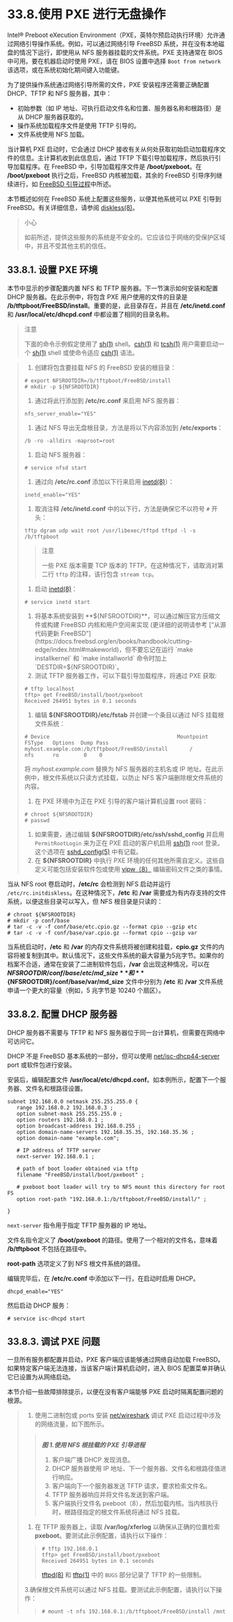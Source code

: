 # 33.8.使用 PXE 进行无盘操作

Intel® Preboot eXecution Environment（PXE，英特尔预启动执行环境）允许通过网络引导操作系统。例如，可以通过网络引导 FreeBSD 系统，并在没有本地磁盘的情况下运行，即使用从 NFS 服务器挂载的文件系统。PXE 支持通常在 BIOS 中可用。要在机器启动时使用 PXE，请在 BIOS 设置中选择 `Boot from network` 该选项，或在系统初始化期间键入功能键。

为了提供操作系统通过网络引导所需的文件，PXE 安装程序还需要正确配置 DHCP、TFTP 和 NFS 服务器，其中：

* 初始参数（如 IP 地址、可执行启动文件名和位置、服务器名称和根路径）是从 DHCP 服务器获取的。
* 操作系统加载程序文件是使用 TFTP 引导的。
* 文件系统使用 NFS 加载。

当计算机 PXE 启动时，它会通过 DHCP 接收有关从何处获取初始启动加载程序文件的信息。主计算机收到此信息后，通过 TFTP 下载引导加载程序，然后执行引导加载程序。在 FreeBSD 中，引导加载程序文件是 **/boot/pxeboot**。在 **/boot/pxeboot** 执行之后，FreeBSD 内核被加载，其余的 FreeBSD 引导序列继续进行，如 [FreeBSD 引导过程](https://docs.freebsd.org/en/books/handbook/boot/index.html#boot)中所述。

本节概述如何在 FreeBSD 系统上配置这些服务，以便其他系统可以 PXE 引导到 FreeBSD。有关详细信息，请参阅 [diskless(8)](https://www.freebsd.org/cgi/man.cgi?query=diskless\&sektion=8\&format=html)。

> 小心
>
> 如前所述，提供这些服务的系统是不安全的。它应该位于网络的受保护区域中，并且不受其他主机的信任。

## 33.8.1. 设置 PXE 环境

本节中显示的步骤配置内置 NFS 和 TFTP 服务器。下一节演示如何安装和配置 DHCP 服务器。在此示例中，将包含 PXE 用户使用的文件的目录是 **/b/tftpboot/FreeBSD/install**。重要的是，此目录存在，并且在 **/etc/inetd.conf** 和 **/usr/local/etc/dhcpd.conf** 中都设置了相同的目录名称。

> 注意
>
> 下面的命令示例假定使用了 [sh(1)](https://www.freebsd.org/cgi/man.cgi?query=sh\&sektion=1\&format=html) shell。[csh(1)](https://www.freebsd.org/cgi/man.cgi?query=csh\&sektion=1\&format=html) 和 [tcsh(1)](https://www.freebsd.org/cgi/man.cgi?query=tcsh\&sektion=1\&format=html) 用户需要启动一个 [sh(1)](https://www.freebsd.org/cgi/man.cgi?query=sh\&sektion=1\&format=html) shell 或使命令适应 [csh(1)](https://www.freebsd.org/cgi/man.cgi?query=csh\&sektion=1\&format=html) 语法。

> 1. 创建将包含要挂载 NFS 的 FreeBSD 安装的根目录：
>
> ```
> # export NFSROOTDIR=/b/tftpboot/FreeBSD/install
> # mkdir -p ${NFSROOTDIR}
> ```
>
> 1. 通过将此行添加到 **/etc/rc.conf** 来启用 NFS 服务器：
>
> ```
> nfs_server_enable="YES"
> ```
>
> 1. 通过 NFS 导出无盘根目录，方法是将以下内容添加到 **/etc/exports**：
>
> ```
> /b -ro -alldirs -maproot=root
> ```
>
> 1. 启动 NFS 服务器：
>
> ```
> # service nfsd start
> ```
>
> 1. 通过向 **/etc/rc.conf** 添加以下行来启用 [inetd(8)](https://www.freebsd.org/cgi/man.cgi?query=inetd\&sektion=8\&format=html)）：
>
> ```
> inetd_enable="YES"
> ```
>
> 1. 取消注释 **/etc/inetd.conf** 中的以下行，方法是确保它不以符号 `#` 开头：
>
> ```
> tftp dgram udp wait root /usr/libexec/tftpd tftpd -l -s /b/tftpboot
> ```
>
> > 注意
> >
> > 一些 PXE 版本需要 TCP 版本的 TFTP。在这种情况下，请取消对第二行 `tftp` 的注释，该行包含 `stream tcp`。
>
> 1. 启动 [inetd(8)](https://www.freebsd.org/cgi/man.cgi?query=inetd\&sektion=8\&format=html)：
>
> ```
> # service inetd start
> ```
>
> 1. 将基本系统安装到 **${NFSROOTDIR}**，可以通过解压官方压缩文件或构建 FreeBSD 内核和用户空间来实现 (更详细的说明请参考 [“从源代码更新 FreeBSD”](https://docs.freebsd.org/en/books/handbook/cutting-edge/index.html#makeworld)，但不要忘记在运行 `make installkernel` 和 `make installworld` 命令时加上 `DESTDIR=${NFSROOTDIR}`。
> 2. 测试 TFTP 服务器工作，可以下载引导加载程序，将通过 PXE 获取:
>
> ```
> # tftp localhost
> tftp> get FreeBSD/install/boot/pxeboot
> Received 264951 bytes in 0.1 seconds
> ```
>
> 1. 编辑 **${NFSROOTDIR}/etc/fstab** 并创建一个条目以通过 NFS 挂载根文件系统：
>
> ```
> # Device                                         Mountpoint    FSType   Options  Dump Pass
> myhost.example.com:/b/tftpboot/FreeBSD/install       /         nfs      ro        0    0
> ```
>
> 将 _myhost.example.com_ 替换为 NFS 服务器的主机名或 IP 地址。在此示例中，根文件系统以只读方式挂载，以防止 NFS 客户端删除根文件系统的内容。
>
> 1. 在 PXE 环境中为正在 PXE 引导的客户端计算机设置 root 密码：
>
> ```
> # chroot ${NFSROOTDIR}
> # passwd
> ```
>
> 1. 如果需要，通过编辑 **${NFSROOTDIR}/etc/ssh/sshd\_config** 并启用 `PermitRootLogin` 来为正在 PXE 启动的客户机启用 [ssh(1)](https://www.freebsd.org/cgi/man.cgi?query=ssh\&sektion=1\&format=html) root 登录。这个选项在 [sshd\_config(5)](https://www.freebsd.org/cgi/man.cgi?query=sshd\_config\&sektion=5\&format=html) 中有记载。
> 2. 在 **${NFSROOTDIR}** 中执行 PXE 环境的任何其他所需自定义。这些自定义可能包括安装软件包或使用 [vipw（8）](https://www.freebsd.org/cgi/man.cgi?query=vipw\&sektion=8\&format=html) 编辑密码文件之类的事情。

当从 NFS root 卷启动时，**/etc/rc** 会检测到 NFS 启动并运行 `/etc/rc.initdiskless`。在这种情况下，**/etc** 和 **/var** 需要成为有内存支持的文件系统，以便这些目录可以写入，但 NFS 根目录是只读的：

```
# chroot ${NFSROOTDIR}
# mkdir -p conf/base
# tar -c -v -f conf/base/etc.cpio.gz --format cpio --gzip etc
# tar -c -v -f conf/base/var.cpio.gz --format cpio --gzip var
```

当系统启动时，**/etc** 和 **/var** 的内存文件系统将被创建和挂载，**cpio.gz** 文件的内容将被复制到其中。默认情况下，这些文件系统的最大容量为5兆字节。如果你的档案不合适，通常在安装了二进制软件包后，**/var** 会出现这种情况，可以在 **${NFSROOTDIR}/conf/base/etc/md\_size** 和 **${NFSROOTDIR}/conf/base/var/md\_size** 文件中分别为 **/etc** 和 **/var** 文件系统申请一个更大的容量（例如，5 兆字节是 10240 个扇区）。

## 33.8.2. 配置 DHCP 服务器

DHCP 服务器不需要与 TFTP 和 NFS 服务器位于同一台计算机，但需要在网络中可访问它。

DHCP 不是 FreeBSD 基本系统的一部分，但可以使用 [net/isc-dhcp44-server](https://cgit.freebsd.org/ports/tree/net/isc-dhcp44-server/pkg-descr) port 或软件包进行安装。

安装后，编辑配置文件 **/usr/local/etc/dhcpd.conf**。如本例所示，配置下一个服务器、文件名和根路径设置。

```
subnet 192.168.0.0 netmask 255.255.255.0 {
   range 192.168.0.2 192.168.0.3 ;
   option subnet-mask 255.255.255.0 ;
   option routers 192.168.0.1 ;
   option broadcast-address 192.168.0.255 ;
   option domain-name-servers 192.168.35.35, 192.168.35.36 ;
   option domain-name "example.com";

   # IP address of TFTP server
   next-server 192.168.0.1 ;

   # path of boot loader obtained via tftp
   filename "FreeBSD/install/boot/pxeboot" ;

   # pxeboot boot loader will try to NFS mount this directory for root FS
   option root-path "192.168.0.1:/b/tftpboot/FreeBSD/install/" ;

}
```

`next-server` 指令用于指定 TFTP 服务器的 IP 地址。

文件名指令定义了 **/boot/pxeboot** 的路径。使用了一个相对的文件名，意味着 **/b/tftpboot** 不包括在路径中。

**root-path** 选项定义了到 NFS 根文件系统的路径。

编辑完毕后，在 **/etc/rc.conf** 中添加以下一行，在启动时启用 DHCP。

```
dhcpd_enable="YES"
```

然后启动 DHCP 服务：

```
# service isc-dhcpd start
```

## 33.8.3. 调试 PXE 问题

一旦所有服务都配置并启动，PXE 客户端应该能够通过网络自动加载 FreeBSD。如果特定客户端无法连接，当该客户端计算机启动时，进入 BIOS 配置菜单并确认它已设置为从网络启动。

本节介绍一些故障排除提示，以便在没有客户端能够 PXE 启动时隔离配置问题的根源。

> 1. 使用二进制包或 ports 安装 [net/wireshark](https://cgit.freebsd.org/ports/tree/net/wireshark/pkg-descr) 调试 PXE 启动过程中涉及的网络流量，如下图所示。
>
> > <img src="../.gitbook/assets/pxe-nfs.png" alt="" data-size="original">
> >
> > _**图 1.使用 NFS 根挂载的 PXE 引导进程**_
> >
> > 1. 客户端广播 DHCP 发现消息。
> > 2. DHCP 服务器使用 IP 地址、下一个服务器、文件名和根路径值进行响应。
> > 3. 客户端向下一个服务器发送 TFTP 请求，要求检索文件名。
> > 4. TFTP 服务器响应并将文件名发送到客户端。
> > 5. 客户端执行文件名 pxeboot（8），然后加载内核。当内核执行时，根路径指定的根文件系统将通过 NFS 挂载。
>
> 1. 在 TFTP 服务器上，读取 **/var/log/xferlog** 以确保从正确的位置检索 **pxeboot**。要测试此示例配置，请执行以下操作：
>
> > ```
> > # tftp 192.168.0.1
> > tftp> get FreeBSD/install/boot/pxeboot
> > Received 264951 bytes in 0.1 seconds
> > ```
> >
> > [tftpd(8)](https://www.freebsd.org/cgi/man.cgi?query=tftpd\&sektion=8\&format=html) 和 [tftp(1)](https://www.freebsd.org/cgi/man.cgi?query=tftp\&sektion=1\&format=html) 中的 `BUGS` 部分记录了 TFTP 的一些限制。
>
> 3.确保根文件系统可以通过 NFS 挂载。要测试此示例配置，请执行以下操作：
>
> > ```
> > # mount -t nfs 192.168.0.1:/b/tftpboot/FreeBSD/install /mnt
> > ```
